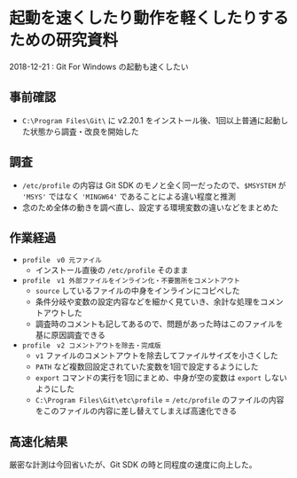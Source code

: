 # 起動を速くしたり動作を軽くしたりするための研究資料

2018-12-21 : Git For Windows の起動も速くしたい


## 事前確認

- `C:\Program Files\Git\` に v2.20.1 をインストール後、1回以上普通に起動した状態から調査・改良を開始した


## 調査

- `/etc/profile` の内容は Git SDK のモノと全く同一だったので、`$MSYSTEM` が `'MSYS'` ではなく `'MINGW64'` であることによる違い程度と推測
- 念のため全体の動きを調べ直し、設定する環境変数の違いなどをまとめた


## 作業経過

- `profile　v0 元ファイル`
  - インストール直後の `/etc/profile` そのまま
- `profile　v1 外部ファイルをインライン化・不要箇所をコメントアウト`
  - `source` しているファイルの中身をインラインにコピペした
  - 条件分岐や変数の設定内容などを細かく見ていき、余計な処理をコメントアウトした
  - 調査時のコメントも記してあるので、問題があった時はこのファイルを基に原因調査できる
- `profile　v2 コメントアウトを除去・完成版`
  - `v1` ファイルのコメントアウトを除去してファイルサイズを小さくした
  - `PATH` など複数回設定されていた変数を1回で設定するようにした
  - `export` コマンドの実行を1回にまとめ、中身が空の変数は `export` しないようにした
  - `C:\Program Files\Git\etc\profile` = `/etc/profile` のファイルの内容をこのファイルの内容に差し替えてしまえば高速化できる


## 高速化結果

厳密な計測は今回省いたが、Git SDK の時と同程度の速度に向上した。
